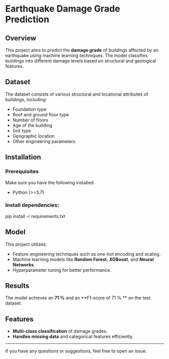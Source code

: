 # Earthquake Damage Grade Prediction

## Overview
This project aims to predict the **damage grade** of buildings affected by an earthquake using machine learning techniques. The model classifies buildings into different damage levels based on structural and geological features.


## Dataset
The dataset consists of various structural and locational attributes of buildings, including:
- Foundation type
- Roof and ground floor type
- Number of floors
- Age of the building
- Soil type
- Geographic location
- Other engineering parameters

## Installation
### Prerequisites
Make sure you have the following installed:
- Python (>=3.7)


### Install dependencies:

pip install -r requirements.txt


## Model
This project utilizes:
- Feature engineering techniques such as one-hot encoding and scaling.
- Machine learning models like **Random Forest**, **XGBoost**, and **Neural Networks**.
- Hyperparameter tuning for better performance.

## Results
The model achieves an **71 %** and an **F1-score of 71 % ** on the test dataset.

## Features
- **Multi-class classification** of damage grades.
- **Handles missing data** and categorical features efficiently.

---
If you have any questions or suggestions, feel free to open an issue.

